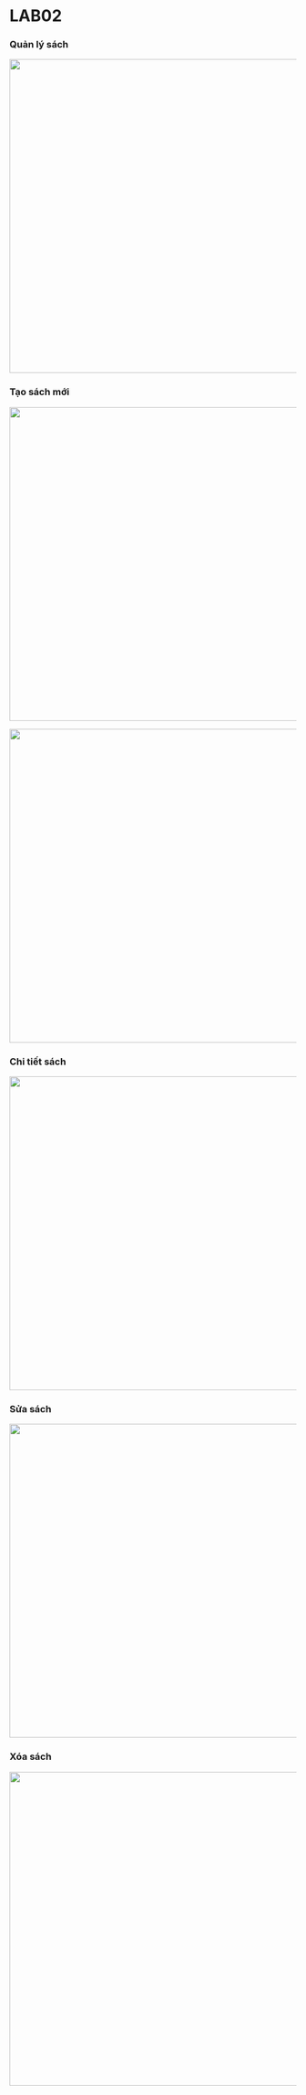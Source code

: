 # LAB02

####

### Quản lý sách 
<img align="center" width="550px" src="https://github.com/giathanh2512/ThucHanh_LTWeb/blob/main/Lab02_WebsiteQLSach/Screenshot1/1.png"></a>

### Tạo sách mới 
<img align="center" width="550px" src="https://github.com/giathanh2512/ThucHanh_LTWeb/blob/main/Lab02_WebsiteQLSach/Screenshot1/5.png"></a>

<img align="center" width="550px" src="https://github.com/giathanh2512/ThucHanh_LTWeb/blob/main/Lab02_WebsiteQLSach/Screenshot1/6.png"></a>

### Chi tiết sách 
<img align="center" width="550px" src="https://github.com/giathanh2512/ThucHanh_LTWeb/blob/main/Lab02_WebsiteQLSach/Screenshot1/3.png"></a>

### Sửa sách 
<img align="center" width="550px" src="https://github.com/giathanh2512/ThucHanh_LTWeb/blob/main/Lab02_WebsiteQLSach/Screenshot1/2.png"></a>

### Xóa sách 
<img align="center" width="550px" src="https://github.com/giathanh2512/ThucHanh_LTWeb/blob/main/Lab02_WebsiteQLSach/Screenshot1/4.png"></a>
